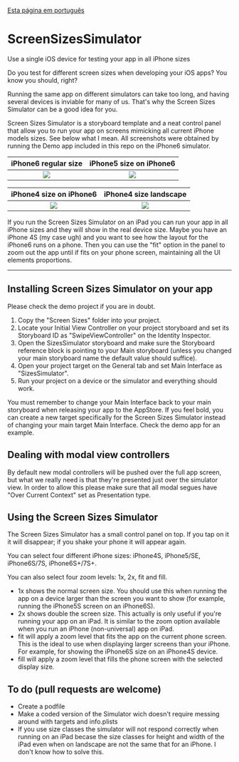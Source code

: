 [Esta página em português](/readme_pt.md)

# ScreenSizesSimulator
Use a single iOS device for testing your app in all iPhone sizes

Do you test for different screen sizes when developing your iOS apps? You know you should, right?

Running the same app on different simulators can take too long, and having several devices is inviable for many of us. That's why the Screen Sizes Simulator can be a good idea for you.

Screen Sizes Simulator is a storyboard template and a neat control panel that allow you to run your app on screens mimicking all current iPhone models sizes. See below what I mean. All screenshots were obtained by running the Demo app included in this repo on the iPhone6 simulator.

iPhone6 regular size             |  iPhone5 size on iPhone6
:-------------------------:|:-------------------------:
![](/../screenshots/screenshots/iPhone6.png)  |  ![](/../screenshots/screenshots/iPhone5_panel.png)

iPhone4 size on iPhone6             |  iPhone4 size landscape
:-------------------------:|:-------------------------:
![](/../screenshots/screenshots/iPhone4_panel.png)  |  ![](/../screenshots/screenshots/iPhone4_landscape.png)

If you run the Screen Sizes Simulator on an iPad you can run your app in all iPhone sizes and they will show in the real device size. Maybe you have an iPhone 4S (my case ugh) and you want to see how the layout for the iPhone6 runs on a phone. Then you can use the "fit" option in the panel to zoom out the app until if fits on your phone screen, maintaining all the UI elements proportions.

***
## Installing Screen Sizes Simulator on your app
Please check the demo project if you are in doubt.

1. Copy the "Screen Sizes" folder into your project.
2. Locate your Initial View Controller on your project storyboard and set its Storyboard ID as "SwipeViewController" on the Identity Inspector.
3. Open the SizesSimulator storyboard and make sure the Storyboard reference block is pointing to your Main storyboard (unless you changed your main storyboard name the default value should suffice).
4. Open your project target on the General tab and set Main Interface as "SizesSimulator".
5. Run your project on a device or the simulator and everything should work.

You must remember to change your Main Interface back to your main storyboard when releasing your app to the AppStore. If you feel bold, you can create a new target specifically for the Screen Sizes Simulator instead of changing your main target Main Interface. Check the demo app for an example.

## Dealing with modal view controllers
By default new modal controllers will be pushed over the full app screen, but what we really need is that they're presented just over the simulator view. In order to allow this please make sure that all modal segues have "Over Current Context" set as Presentation type.

## Using the Screen Sizes Simulator
The Screen Sizes Simulator has a small control panel on top. If you tap on it it will disappear; if you shake your phone it will appear again.

You can select four different iPhone sizes: iPhone4S, iPhone5/SE, iPhone6S/7S, iPhone6S+/7S+.

You can also select four zoom levels: 1x, 2x, fit and fill.

* 1x shows the normal screen size. You should use this when running the app on a device larger than the screen you want to show (for example, running the iPhone5S screen on an iPhone6S).
* 2x shows double the screen size. This actually is only useful if you're running your app on an iPad. It is similar to the zoom option available when you run an iPhone (non-universal) app on iPad.
* fit will apply a zoom level that fits the app on the current phone screen. This is the ideal to use when displaying larger screens than your iPhone. For example, for showing the iPhone6S size on an iPhone4S device.
* fill will apply a zoom level that fills the phone screen with the selected display size.

## To do (pull requests are welcome)
* Create a podfile
* Make a coded version of the Simulator wich doesn't require messing around with targets and info.plists
* If you use size classes the simulator will not respond correctly when running on an iPad becase the size classes for height and width of the iPad even when on landscape are not the same that for an iPhone. I don't know how to solve this.

